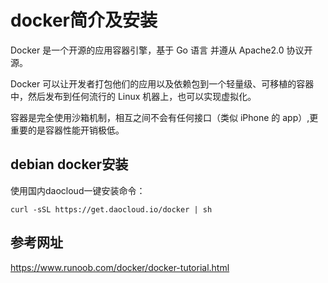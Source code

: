 # docker简介及安装

Docker 是一个开源的应用容器引擎，基于 Go 语言 并遵从 Apache2.0 协议开源。

Docker 可以让开发者打包他们的应用以及依赖包到一个轻量级、可移植的容器中，然后发布到任何流行的 Linux 机器上，也可以实现虚拟化。

容器是完全使用沙箱机制，相互之间不会有任何接口（类似 iPhone 的 app）,更重要的是容器性能开销极低。



## debian docker安装

使用国内daocloud一键安装命令：

```
curl -sSL https://get.daocloud.io/docker | sh
```



## 参考网址

https://www.runoob.com/docker/docker-tutorial.html
